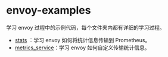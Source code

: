 
# envoy-examples

学习 envoy 过程中的示例代码，每个文件夹内都有详细的学习过程。

- [stats](./stats) ：学习 envoy 如何将统计信息传输到 Prometheus。 
- [metrics_service](./metrics_service)：学习 envoy 如何自定义传输统计信息。